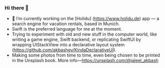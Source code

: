 ### Hi there 👋

<!--
**akbashev/akbashev** is a ✨ _special_ ✨ repository because its `README.md` (this file) appears on your GitHub profile.

<!--
Here are some ideas to get you started:
- 🌱 I’m currently learning 
- 👯 I’m looking to collaborate on ...
- 🤔 I’m looking for help with ...
- 💬 Ask me about ...
- 📫 How to reach me: ...
- 😄 Pronouns: ...
- ⚡ Fun fact: ...
-->

- 🔭 I’m currently working on the [Holidu] (https://www.holidu.de) app — a search engine for vacation rentals, based in Munich.
- Swift is the preferred language for me at the moment.
- Trying to experiment with old and new stuff in the computer world, like writing a game engine, Swift backend, or replicating SwiftUI by wrapping UIStackView into a declarative layout system (https://github.com/akbashev/KindaDeclarativeUI).
- Making some photos from time to time, even being chosen to be printed in the Unsplash book. More info—https://unsplash.com/@jaleel_akbash
